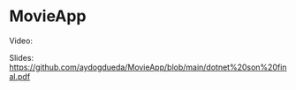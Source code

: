 # MovieApp
Video:

Slides:
https://github.com/aydogdueda/MovieApp/blob/main/dotnet%20son%20final.pdf
